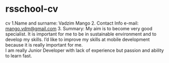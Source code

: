 # rsschool-cv
cv
1.Name and surname: Vadzim Mango
2. Contact Info e-mail: mango.vdm@gmail.com
3. Summary: My aim is to become very good specialist. It is important for me to be in sustainable environment and to develop my skills. I’d like to improve my skills at mobile development because it is really important for me.  
I am really Junior Developer with lack of experience but passion and ability to learn fast.
